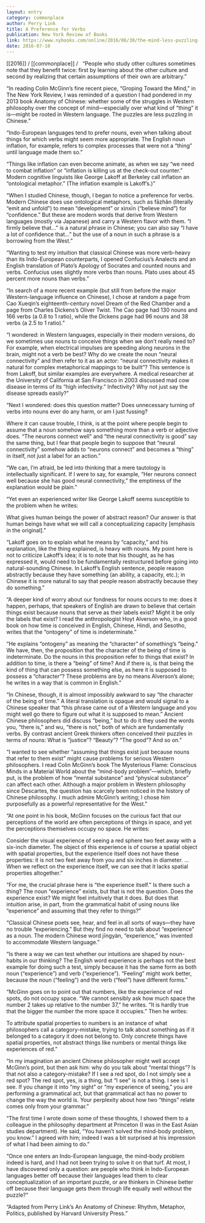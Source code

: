 ```yaml
---
layout: entry
category: commonplace
author: Perry Link
title: A Preference for Verbs
publication: New York Review of Books
link: https://www.nybooks.com/online/2016/06/30/the-mind-less-puzzling-in-chinese/
date: 2016-07-10
---
```


[[2016]] / [[commonplace]] / 
 
“People who study other cultures sometimes note that they benefit twice: first by learning about the other culture and second by realizing that certain assumptions of their own are arbitrary.”

“In reading Colin McGinn’s fine recent piece, “Groping Toward the Mind,” in The New York Review, I was reminded of a question I had pondered in my 2013 book Anatomy of Chinese: whether some of the struggles in Western philosophy over the concept of mind—especially over what kind of “thing” it is—might be rooted in Western language. The puzzles are less puzzling in Chinese.”

“Indo-European languages tend to prefer nouns, even when talking about things for which verbs might seem more appropriate. The English noun inflation, for example, refers to complex processes that were not a “thing” until language made them so.”

“Things like inflation can even become animate, as when we say “we need to combat inflation” or “inflation is killing us at the check-out counter.” Modern cognitive linguists like George Lakoff at Berkeley call inflation an “ontological metaphor.” (The inflation example is Lakoff’s.)”

“When I studied Chinese, though, I began to notice a preference for verbs. Modern Chinese does use ontological metaphors, such as fāzhăn (literally “emit and unfold”) to mean “development” or xὶnxīn (“believe mind”) for “confidence.” But these are modern words that derive from Western languages (mostly via Japanese) and carry a Western flavor with them. “I firmly believe that…” is a natural phrase in Chinese; you can also say “I have a lot of confidence that…” but the use of a noun in such a phrase is a borrowing from the West.”

“Wanting to test my intuition that classical Chinese was more verb-heavy than its Indo-European counterparts, I opened Confucius’s Analects and an English translation of Plato’s Apology of Socrates and counted nouns and verbs. Confucius uses slightly more verbs than nouns. Plato uses about 45 percent more nouns than verbs.”

“In search of a more recent example (but still from before the major Western-language influence on Chinese), I chose at random a page from Cao Xueqin’s eighteenth-century novel Dream of the Red Chamber and a page from Charles Dickens’s Oliver Twist. The Cao page had 130 nouns and 166 verbs (a 0.8 to 1 ratio), while the Dickens page had 96 nouns and 38 verbs (a 2.5 to 1 ratio).”

“I wondered: in Western languages, especially in their modern versions, do we sometimes use nouns to conceive things when we don’t really need to? For example, when electrical impulses are speeding along neurons in the brain, might not a verb be best? Why do we create the noun “neural connectivity” and then refer to it as an actor: “neural connectivity makes it natural for complex metaphorical mappings to be built”? This sentence is from Lakoff, but similar examples are everywhere. A medical researcher at the University of California at San Francisco in 2003 discussed mad cow disease in terms of its “high infectivity.” Infectivity? Why not just say the disease spreads easily?”

“Next I wondered: does this question matter? Does unnecessary turning of verbs into nouns ever do any harm, or am I just fussing?

Where it can cause trouble, I think, is at the point where people begin to assume that a noun somehow says something more than a verb or adjective does. “The neurons connect well” and “the neural connectivity is good” say the same thing, but I fear that people begin to suppose that “neural connectivity” somehow adds to “neurons connect” and becomes a “thing” in itself, not just a label for an action.”

“We can, I’m afraid, be led into thinking that a mere tautology is intellectually significant. If I were to say, for example, “Her neurons connect well because she has good neural connectivity,” the emptiness of the explanation would be plain.”

“Yet even an experienced writer like George Lakoff seems susceptible to the problem when he writes:

What gives human beings the power of abstract reason? Our answer is that human beings have what we will call a conceptualizing capacity [emphasis in the original].”

“Lakoff goes on to explain what he means by “capacity,” and his explanation, like the thing explained, is heavy with nouns. My point here is not to criticize Lakoff’s idea; it is to note that his thought, as he has expressed it, would need to be fundamentally restructured before going into natural-sounding Chinese. In Lakoff’s English sentence, people reason abstractly because they have something (an ability, a capacity, etc.); in Chinese it is more natural to say that people reason abstractly because they do something.”

“A deeper kind of worry about our fondness for nouns occurs to me: does it happen, perhaps, that speakers of English are drawn to believe that certain things exist because nouns that serve as their labels exist? Might it be only the labels that exist? I read the anthropologist Hoyt Alverson who, in a good book on how time is conceived in English, Chinese, Hindi, and Sesotho, writes that the “ontogeny” of time is indeterminate.”

“He explains “ontogeny” as meaning the “character” of something’s “being.” We have, then, the proposition that the character of the being of time is indeterminate. Do the nouns in this proposition refer to things that exist? In addition to time, is there a “being” of time? And if there is, is that being the kind of thing that can possess something else, as here it is supposed to possess a “character”? These problems are by no means Alverson’s alone; he writes in a way that is common in English.”

“In Chinese, though, it is almost impossibly awkward to say “the character of the being of time.” A literal translation is opaque and would signal to a Chinese speaker that “this phrase came out of a Western language and you might well go there to figure out what it is supposed to mean.” Ancient Chinese philosophers did discuss “being,” but to do it they used the words you, “there is,” and wu, “there is not,” both of which are fundamentally verbs. By contrast ancient Greek thinkers often conceived their puzzles in terms of nouns: What is “justice”? “Beauty”? “The good”? And so on.”

“I wanted to see whether “assuming that things exist just because nouns that refer to them exist” might cause problems for serious Western philosophers. I read Colin McGinn’s book The Mysterious Flame: Conscious Minds in a Material World about the “mind-body problem”—which, briefly put, is the problem of how “mental substance” and “physical substance” can affect each other. Although a major problem in Western philosophy since Descartes, the question has scarcely been noticed in the history of Chinese philosophy. I much admire McGinn’s writing; I chose him purposefully as a powerful representative for the West.”

“At one point in his book, McGinn focuses on the curious fact that our perceptions of the world are often perceptions of things in space, and yet the perceptions themselves occupy no space. He writes:

Consider the visual experience of seeing a red sphere two feet away with a six-inch diameter. The object of this experience is of course a spatial object with spatial properties, but the experience itself does not have these properties: it is not two feet away from you and six inches in diameter. …When we reflect on the experience itself, we can see that it lacks spatial properties altogether.”

“For me, the crucial phrase here is “the experience itself.” Is there such a thing? The noun “experience” exists, but that is not the question. Does the experience exist? We might feel intuitively that it does. But does that intuition arise, in part, from the grammatical habit of using nouns like “experience” and assuming that they refer to things?”

“Classical Chinese poets see, hear, and feel in all sorts of ways—they have no trouble “experiencing.” But they find no need to talk about “experience” as a noun. The modern Chinese word jīngyàn, “experience,” was invented to accommodate Western language.”

“Is there a way we can test whether our intuitions are shaped by noun-habits in our thinking? The English word experience is perhaps not the best example for doing such a test, simply because it has the same form as both noun (“experience”) and verb (“experience”). “Feeling” might work better, because the noun (“feeling”) and the verb (“feel”) have different forms.”

“McGinn goes on to point out that numbers, like the experience of red spots, do not occupy space. “We cannot sensibly ask how much space the number 2 takes up relative to the number 37,” he writes. “It is hardly true that the bigger the number the more space it occupies.” Then he writes:

To attribute spatial properties to numbers is an instance of what philosophers call a category-mistake, trying to talk about something as if it belonged to a category it does not belong to. Only concrete things have spatial properties, not abstract things like numbers or mental things like experiences of red.”

“In my imagination an ancient Chinese philosopher might well accept McGinn’s point, but then ask him: why do you talk about “mental things”? Is that not also a category-mistake? If I see a red spot, do I not simply see a red spot? The red spot, yes, is a thing, but “I see” is not a thing. I see is I see. If you change it into “my sight” or “my experience of seeing,” you are performing a grammatical act, but that grammatical act has no power to change the way the world is. Your perplexity about how two “things” relate comes only from your grammar.”

“The first time I wrote down some of these thoughts, I showed them to a colleague in the philosophy department at Princeton (I was in the East Asian studies department). He said, “You haven’t solved the mind-body problem, you know.” I agreed with him; indeed I was a bit surprised at his impression of what I had been aiming to do.”

“Once one enters an Indo-European language, the mind-body problem indeed is hard, and I had not been trying to solve it on that turf. At most, I have discovered only a question: are people who think in Indo-European languages better off because their languages lead them to clear conceptualization of an important puzzle, or are thinkers in Chinese better off because their language gets them through life equally well without the puzzle?”

“Adapted from Perry Link’s An Anatomy of Chinese: Rhythm, Metaphor, Politics, published by Harvard University Press.”
